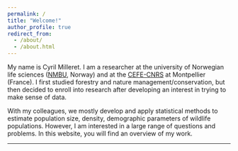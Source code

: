 ```yaml
---
permalink: /
title: "Welcome!"
author_profile: true
redirect_from: 
  - /about/
  - /about.html
---
```


My name is Cyril Milleret. I am a researcher at the university of Norwegian life sciences ([NMBU](https://www.nmbu.no/en), Norway)
and at the [CEFE-CNRS](https://www.cefe.cnrs.fr/en/) at Montpellier (France). 
I first studied forestry and nature management/conservation,
but then decided to enroll into research after developing an interest in trying to make sense of data. 

With my colleagues, we mostly develop and apply statistical methods to estimate population size, density,
demographic parameters of wildlife populations. However, I am interested in a large range of questions and problems.
In this website, you will find an overview of my work.

------

